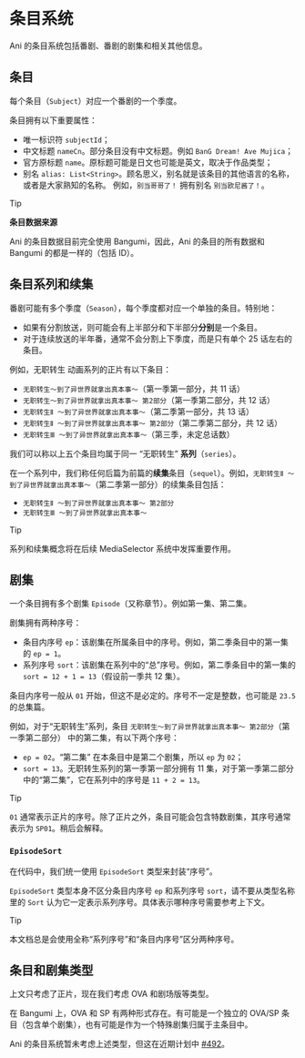 # 条目系统

Ani 的条目系统包括番剧、番剧的剧集和相关其他信息。

## 条目

每个条目（`Subject`）对应一个番剧的一个季度。

条目拥有以下重要属性：

- 唯一标识符 `subjectId`；
- 中文标题 `nameCn`。部分条目没有中文标题。例如 `BanG Dream! Ave Mujica`；
- 官方原标题 `name`。原标题可能是日文也可能是英文，取决于作品类型；
- 别名 `alias: List<String>`。顾名思义，别名就是该条目的其他语言的名称，或者是大家熟知的名称。
  例如，`别当哥哥了！` 拥有别名 `别当欧尼酱了！`。

> [!TIP]
> **条目数据来源**
>
> Ani 的条目数据目前完全使用 Bangumi，因此，Ani 的条目的所有数据和
> Bangumi 的都是一样的（包括 ID）。

## 条目系列和续集

番剧可能有多个季度（`Season`），每个季度都对应一个单独的条目。特别地：
- 如果有分割放送，则可能会有上半部分和下半部分**分别**是一个条目。
- 对于连续放送的半年番，通常不会分割上下季度，而是只有单个 25 话左右的条目。

例如，无职转生 动画系列的正片有以下条目：

- `无职转生～到了异世界就拿出真本事～`（第一季第一部分，共 11 话）
- `无职转生～到了异世界就拿出真本事～ 第2部分`（第一季第二部分，共 12 话）
- `无职转生Ⅱ ～到了异世界就拿出真本事～`（第二季第一部分，共 13 话）
- `无职转生Ⅱ ～到了异世界就拿出真本事～ 第2部分`（第二季第二部分，共 12 话）
- `无职转生Ⅲ ～到了异世界就拿出真本事～`（第三季，未定总话数）

我们可以称以上五个条目均属于同一 “无职转生” **系列**（`series`）。

在一个系列中，我们称任何后篇为前篇的**续集**条目（`sequel`）。例如，`无职转生Ⅱ ～到了异世界就拿出真本事～`（第二季第一部分）的续集条目包括：

- `无职转生Ⅱ ～到了异世界就拿出真本事～ 第2部分`
- `无职转生Ⅲ ～到了异世界就拿出真本事～`

> [!TIP]
>
> 系列和续集概念将在后续 MediaSelector 系统中发挥重要作用。

## 剧集

一个条目拥有多个剧集 `Episode`（又称章节）。例如第一集、第二集。

剧集拥有两种序号：

- 条目内序号 `ep`：该剧集在所属条目中的序号。例如，第二季条目中的第一集的 `ep = 1`。
- 系列序号 `sort`：该剧集在系列中的“总”序号。例如，第二季条目中的第一集的 `sort = 12 + 1 = 13`（假设前一季共
  12 集）。

条目内序号一般从 `01` 开始，但这不是必定的。序号不一定是整数，也可能是 `23.5` 的总集篇。

例如，对于“无职转生”系列，条目 `无职转生～到了异世界就拿出真本事～ 第2部分`（第一季第二部分）
中的第二集，有以下两个序号：

- `ep = 02`。“第二集” 在本条目中是第二个剧集，所以 `ep` 为 `02`；
- `sort = 13`。无职转生系列的第一季第一部分拥有 11 集，对于第一季第二部分中的“第二集”，它在系列中的序号是
  `11 + 2 = 13`。

> [!TIP]
> `01` 通常表示正片的序号。除了正片之外，条目可能会包含特数剧集，其序号通常表示为 `SP01`。稍后会解释。

### `EpisodeSort`

在代码中，我们统一使用 `EpisodeSort` 类型来封装“序号”。

`EpisodeSort` 类型本身不区分条目内序号 `ep` 和系列序号 `sort`，请不要从类型名称里的 `Sort`
认为它一定表示系列序号。具体表示哪种序号需要参考上下文。

> [!TIP]
> 本文档总是会使用全称“系列序号”和“条目内序号”区分两种序号。

## 条目和剧集类型

上文只考虑了正片，现在我们考虑 OVA 和剧场版等类型。

在 Bangumi 上，OVA 和 SP 有两种形式存在。有可能是一个独立的 OVA/SP 条目（包含单个剧集），也有可能是作为一个特殊剧集归属于主条目中。

Ani
的条目系统暂未考虑上述类型，但这在近期计划中 [#492](https://github.com/open-ani/animeko/issues/492)。
